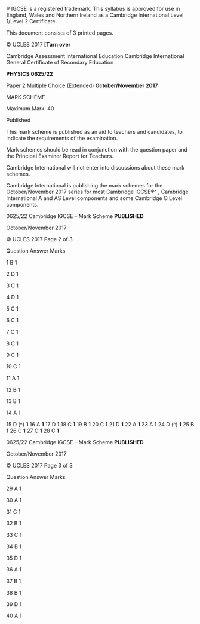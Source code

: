  ® IGCSE is a registered trademark. This syllabus is approved for use in England, Wales and Northern Ireland as a Cambridge International Level 1/Level 2 Certificate. 

 This document consists of 3 printed pages. 

© UCLES 2017 **[Turn over** 

 Cambridge Assessment International Education Cambridge International General Certificate of Secondary Education 

**PHYSICS 0625/22** 

Paper 2 Multiple Choice (Extended) **October/November 2017** 

MARK SCHEME 

Maximum Mark: 40 

 Published 

This mark scheme is published as an aid to teachers and candidates, to indicate the requirements of the examination. 

Mark schemes should be read in conjunction with the question paper and the Principal Examiner Report for Teachers. 

Cambridge International will not enter into discussions about these mark schemes. 

Cambridge International is publishing the mark schemes for the October/November 2017 series for most Cambridge IGCSE®^ , Cambridge International A and AS Level components and some Cambridge O Level components. 


0625/22 Cambridge IGCSE – Mark Scheme **PUBLISHED** 

 October/November 2017 

© UCLES 2017 Page 2 of 3 

 Question Answer Marks 

 1 B 1 

 2 D 1 

 3 C 1 

 4 D 1 

 5 C 1 

 6 C 1 

 7 C 1 

 8 C 1 

 9 C 1 

 10 C 1 

 11 A 1 

 12 B 1 

 13 B 1 

 14 A 1 

15 D (^) **1** 16 A **1** 17 D **1** 18 C **1** 19 B **1** 20 C **1** 21 D **1** 22 A **1** 23 A **1** 24 D (^) **1** 25 B **1** 26 C **1** 27 C **1** 28 C **1** 


0625/22 Cambridge IGCSE – Mark Scheme **PUBLISHED** 

 October/November 2017 

© UCLES 2017 Page 3 of 3 

 Question Answer Marks 

 29 A 1 

 30 A 1 

 31 C 1 

 32 B 1 

 33 C 1 

 34 B 1 

 35 D 1 

 36 A 1 

 37 B 1 

 38 B 1 

 39 D 1 

 40 A 1 


